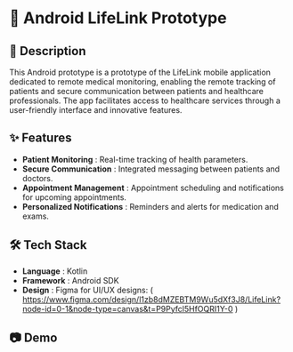 # 📱 Android LifeLink Prototype

## 📝 Description
This Android prototype is a prototype of the LifeLink mobile application dedicated to remote medical monitoring, enabling the remote tracking of patients and secure communication between patients and healthcare professionals. The app facilitates access to healthcare services through a user-friendly interface and innovative features.

## ✨ Features
- **Patient Monitoring** : Real-time tracking of health parameters.
- **Secure Communication** : Integrated messaging between patients and doctors.
- **Appointment Management** : Appointment scheduling and notifications for upcoming appointments.
- **Personalized Notifications** : Reminders and alerts for medication and exams.

## 🛠 Tech Stack
- **Language** : Kotlin 
- **Framework** : Android SDK
- **Design** : Figma for UI/UX designs: 
   ( https://www.figma.com/design/l1zb8dMZEBTM9Wu5dXf3J8/LifeLink?node-id=0-1&node-type=canvas&t=P9Pyfcl5HfOQRI1Y-0 ) 

## 📷 Demo
 <div align="center"> <a https://github.com/user-attachments/assets/8f1eaf3e-784d-4f5c-b1b6-fd3870964920 </a> </div>


